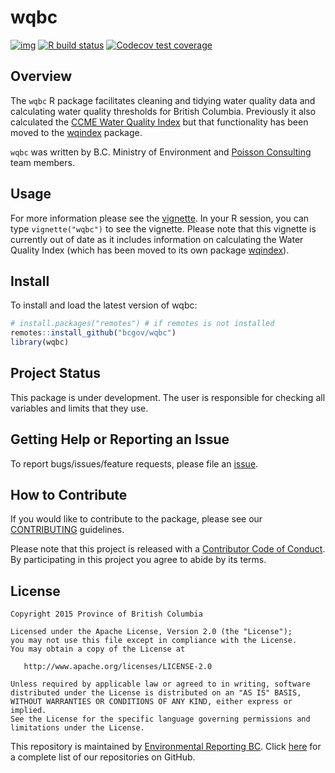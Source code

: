 
<!-- README.md is generated from README.Rmd. Please edit that file -->

# wqbc

<!-- badges: start -->

[![img](https://img.shields.io/badge/Lifecycle-Maturing-007EC6)](https://github.com/bcgov/repomountie/blob/master/doc/lifecycle-badges.md)
[![R build
status](https://github.com/bcgov/wqbc/workflows/R-CMD-check/badge.svg)](https://github.com/bcgov/wqbc/actions)
[![Codecov test
coverage](https://codecov.io/gh/bcgov/wqbc/branch/master/graph/badge.svg)](https://codecov.io/gh/bcgov/wqbc?branch=master)
<!-- badges: end -->

## Overview

The `wqbc` R package facilitates cleaning and tidying water quality data
and calculating water quality thresholds for British Columbia.
Previously it also calculated the [CCME Water Quality
Index](http://www.ccme.ca/en/resources/canadian_environmental_quality_guidelines/index.html)
but that functionality has been moved to the
[wqindex](https://github.com/bcgov/wqindex) package.

`wqbc` was written by B.C. Ministry of Environment and [Poisson
Consulting](http://www.poissonconsulting.ca/) team members.

## Usage

For more information please see the
[vignette](https://htmlpreview.github.com/?https://github.com/bcgov/wqbc/master/inst/doc/wqbc.html).
In your R session, you can type `vignette("wqbc")` to see the vignette.
Please note that this vignette is currently out of date as it includes
information on calculating the Water Quality Index (which has been moved
to its own package [wqindex](https://github.com/bcgov/wqindex)).

## Install

To install and load the latest version of wqbc:

``` r
# install.packages("remotes") # if remotes is not installed
remotes::install_github("bcgov/wqbc")
library(wqbc)
```

## Project Status

This package is under development. The user is responsible for checking
all variables and limits that they use.

## Getting Help or Reporting an Issue

To report bugs/issues/feature requests, please file an
[issue](https://github.com/bcgov/wqbc/issues/).

## How to Contribute

If you would like to contribute to the package, please see our
[CONTRIBUTING](CONTRIBUTING.md) guidelines.

Please note that this project is released with a [Contributor Code of
Conduct](CODE_OF_CONDUCT.md). By participating in this project you agree
to abide by its terms.

## License

    Copyright 2015 Province of British Columbia
    
    Licensed under the Apache License, Version 2.0 (the "License");
    you may not use this file except in compliance with the License.
    You may obtain a copy of the License at 
    
       http://www.apache.org/licenses/LICENSE-2.0
    
    Unless required by applicable law or agreed to in writing, software
    distributed under the License is distributed on an "AS IS" BASIS,
    WITHOUT WARRANTIES OR CONDITIONS OF ANY KIND, either express or implied.
    See the License for the specific language governing permissions and
    limitations under the License.

This repository is maintained by [Environmental Reporting
BC](http://www2.gov.bc.ca/gov/content?id=FF80E0B985F245CEA62808414D78C41B).
Click [here](https://github.com/bcgov/EnvReportBC-RepoList) for a
complete list of our repositories on GitHub.
